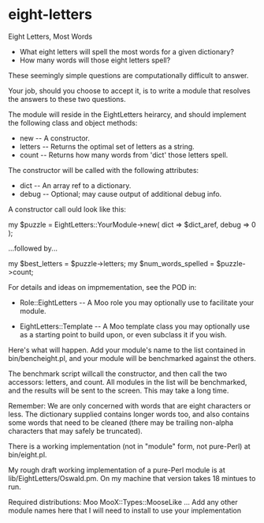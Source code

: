 eight-letters
=============

Eight Letters, Most Words

* What eight letters will spell the most words for a given dictionary?
* How many words will those eight letters spell?

These seemingly simple questions are computationally difficult
to answer.

Your job, should you choose to accept it, is to write a module
that resolves the answers to these two questions.

The module will reside in the EightLetters heirarcy, and should
implement the following class and object methods:

* new      -- A constructor.
* letters  -- Returns the optimal set of letters as a string.
* count    -- Returns how many words from 'dict' those letters spell.

The constructor will be called with the following attributes:

* dict     -- An array ref to a dictionary.
* debug    -- Optional; may cause output of additional debug info.

A constructor call ould look like this:

my $puzzle = EightLetters::YourModule->new( dict => $dict_aref, debug => 0 );

...followed by...

my $best_letters = $puzzle->letters;
my $num_words_spelled = $puzzle->count;


For details and ideas on impmementation, see the POD in:

* Role::EightLetters      -- A Moo role you may optionally use to
                             facilitate your module.

* EightLetters::Template  -- A Moo template class you may optionally
                             use as a starting point to build upon,
                             or even subclass it if you wish.

Here's what will happen.  Add your module's name to the list contained in
bin/bencheight.pl, and your module will be benchmarked against the others.

The benchmark script willcall the constructor, and then call
the two accessors: letters, and count.  All modules in the list will be
benchmarked, and the results will be sent to the screen.  This may take a long
time.

Remember: We are only concerned with words that are eight characters or less.
The dictionary supplied contains longer words too, and also contains some words
that need to be cleaned (there may be trailing non-alpha characters that may
safely be truncated).

There is a working implementation (not in "module" form, not pure-Perl)
at bin/eight.pl.

My rough draft working implementation of a pure-Perl module is
at lib/EightLetters/Oswald.pm.  On my machine that version takes 18 mintues
to run.


Required distributions:
Moo
MooX::Types::MooseLike
... Add any other module names here that I will need to install to use your
implementation
